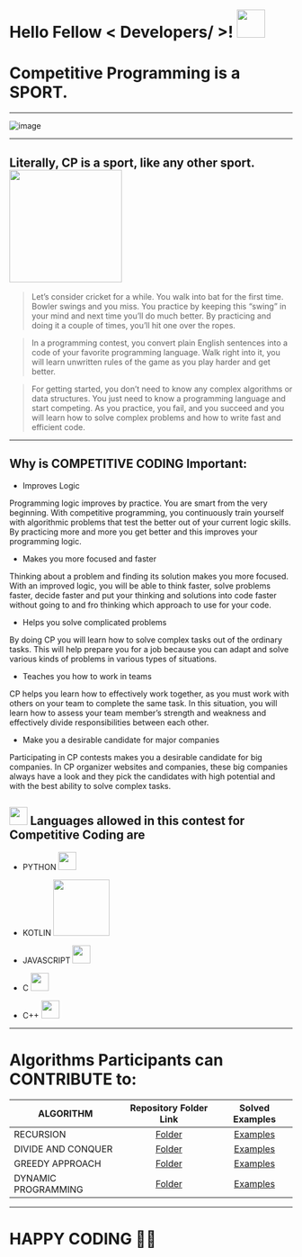 <h1> Hello Fellow < Developers/ >! <img src = "https://raw.githubusercontent.com/MartinHeinz/MartinHeinz/master/wave.gif" width = 50px> </h1>
<p align='center'>

# Competitive Programming is a SPORT. 

<hr>

![image](https://user-images.githubusercontent.com/77975418/135309808-b146c5f0-b7f6-497a-ac06-72d83e7577c3.png)

<hr>

<h2>Literally, CP is a sport, like any other sport.  <img src = "https://media0.giphy.com/media/KDDpcKigbfFpnejZs6/giphy.gif?cid=ecf05e47oy6f4zjs8g1qoiystc56cu7r9tb8a1fe76e05oty&rid=giphy.gif" width = 200px></h2>

> Let’s consider cricket for a while. You walk into bat for the first time. Bowler swings and you miss. You practice by keeping this “swing” in your mind and next time you’ll do much better. By practicing and doing it a couple of times, you’ll hit one over the ropes.

> In a programming contest, you convert plain English sentences into a code of your favorite programming language. Walk right into it, you will learn unwritten rules of the game as you play harder and get better. 

> For getting started, you don’t need to know any complex algorithms or data structures. You just need to know a programming language and start competing. As you practice, you fail, and you succeed and you will learn how to solve complex problems and how to write fast and efficient code.

<hr>

<h2>Why is COMPETITIVE CODING Important:</h2>

- Improves Logic

Programming logic improves by practice. You are smart from the very beginning. With competitive programming, you continuously train yourself with algorithmic problems that test the better out of your current logic skills. By practicing more and more you get better and this improves your programming logic.


- Makes you more focused and faster

Thinking about a problem and finding its solution makes you more focused. With an improved logic, you will be able to think faster, solve problems faster, decide faster and put your thinking and solutions into code faster without going to and fro thinking which approach to use for your code.


- Helps you solve complicated problems

By doing CP you will learn how to solve complex tasks out of the ordinary tasks. This will help prepare you for a job because you can adapt and solve various kinds of problems in various types of situations.


- Teaches you how to work in teams

CP helps you learn how to effectively work together, as you must work with others on your team to complete the same task. In this situation, you will learn how to assess your team member’s strength and weakness and effectively divide responsibilities between each other.



- Make you a desirable candidate for major companies

Participating in CP contests makes you a desirable candidate for big companies. In CP organizer websites and companies, these big companies always have a look and they pick the candidates with high potential and with the best ability to solve complex tasks.

<h2> <img src = "https://media2.giphy.com/media/QssGEmpkyEOhBCb7e1/giphy.gif?cid=ecf05e47a0n3gi1bfqntqmob8g9aid1oyj2wr3ds3mg700bl&rid=giphy.gif" width = 32px> Languages allowed in this contest for Competitive Coding are   </h2>

- PYTHON <img width ='32px' src ='https://raw.githubusercontent.com/rahulbanerjee26/githubAboutMeGenerator/main/icons/python.svg'> </a>
	
- KOTLIN <img width ='100px' src ='![image](https://user-images.githubusercontent.com/77975418/135340690-80baf311-db55-4750-87d9-9c254b11104c.png)'> </a>
	
- JAVASCRIPT <img width ='32px' src ='https://raw.githubusercontent.com/rahulbanerjee26/githubAboutMeGenerator/main/icons/javascript.svg'> </a>
	
- C <img width ='32px' src ='https://raw.githubusercontent.com/rahulbanerjee26/githubAboutMeGenerator/main/icons/c.svg'> </a>
	
- C++ <img width ='32px' src ='https://raw.githubusercontent.com/rahulbanerjee26/githubAboutMeGenerator/main/icons/cpp.svg'> </a>

<hr>
	
# Algorithms Participants can CONTRIBUTE to:

| ALGORITHM                                                                                         |                                 Repository Folder   Link                      |                                                              Solved Examples                                                        |
| --------------------------------------------------------------------------------------------- | :-------------------------------------------------------------------: |  :----------------------------------------------------------------------------------------------------------------------------: |              
| RECURSION                                                   | [Folder](https://github.com/RISHIT-ANAND/ISTE-HACTOBER-21--DRAFT/tree/main/CP%20RAGE/RECURSION)        | [Examples](https://github.com/RISHIT-ANAND/ISTE-HACTOBER-21--DRAFT/tree/main/CP%20RAGE/RECURSION/SOLVED%20EXAMPLES)  |  
| DIVIDE AND CONQUER                                                   | [Folder](https://github.com/ISTE-VIT/Working-with-APIs)        | [Examples](https://www.youtube.com/watch?v=SvULk4H1s8w)  |    
| GREEDY APPROACH                                                     | [Folder](https://github.com/ISTE-VIT/Computer-Vision-using-OpenCV)        | [Examples](https://www.youtube.com/watch?v=91uBNFQOlRE)  |    
| DYNAMIC PROGRAMMING                                     | [Folder](https://github.com/ISTE-VIT/Video-editing-on-premier-pro-webinar)        | [Examples](https://www.youtube.com/watch?v=lNkquXP0wLA)  |   

<hr>

# HAPPY CODING :man_technologist:	
